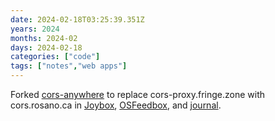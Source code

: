 ```yaml
---
date: 2024-02-18T03:25:39.351Z
years: 2024
months: 2024-02
days: 2024-02-18
categories: ["code"]
tags: ["notes","web apps"]
---
```

Forked [cors-anywhere](https://github.com/rosano/cors-anywhere) to replace cors-proxy.fringe.zone with cors.rosano.ca in [Joybox](https://github.com/rosano/joybox/commit/1cd924e7686a96985dac6838a1d8b1a085bd31bd), [OSFeedbox](https://github.com/olsk/OSFeedbox/commit/2d0d0e94c1d9a9c48a6ca6d27bd35f84d06f6e10), and [journal](https://github.com/rosano/journal/commit/de0769f7f8ecde24fb6d7d6593c09752504050e2).
